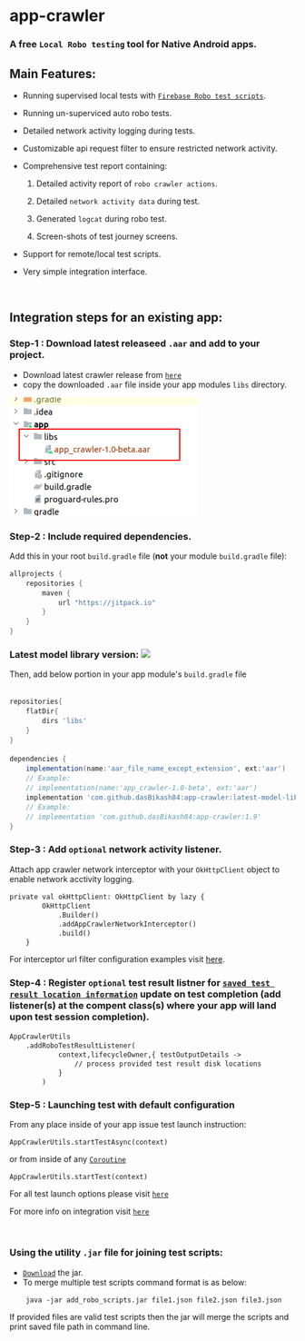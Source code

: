 # app-crawler

### A free `Local Robo testing` tool for Native Android apps.



## Main Features:

- Running supervised local tests with [`Firebase Robo test scripts`](https://firebase.google.com/docs/test-lab/android/robo-ux-test).
- Running un-superviced auto robo tests.
- Detailed network activity logging during tests.
- Customizable api request filter to ensure restricted network activity.
- Comprehensive test report containing:
    
    1) Detailed activity report of `robo crawler actions`.

    2) Detailed `network activity data` during test. 
    
    3) Generated `logcat` during robo test.

    4) Screen-shots of test journey screens.
- Support for remote/local test scripts.
- Very simple integration interface.

<br>

## Integration steps for an existing app:

### Step-1 : Download latest releaseed `.aar` and add to your project.
- Download latest crawler release from 
[`here`](https://github.com/dasBikash84/app-crawler/tree/master/latestRelease)
- copy the downloaded `.aar` file inside your app modules `libs` directory.

![image info](https://raw.githubusercontent.com/dasBikash84/app-crawler/master/images/aar-add_location.png)

### Step-2 : Include required dependencies.

Add this in your root `build.gradle` file (**not** your module `build.gradle` file):

```gradle
allprojects {
	repositories {
        maven { 
            url "https://jitpack.io" 
        }
    }
}
```

### Latest model library version:   ![](https://jitpack.io/v/dasBikash84/app-crawler-model.svg)

Then, add below portion in your app module's `build.gradle` file

```gradle

repositories{
    flatDir{
        dirs 'libs'
    }
}

dependencies {
    implementation(name:'aar_file_name_except_extension', ext:'aar')
    // Example: 
    // implementation(name:'app_crawler-1.0-beta', ext:'aar')
    implementation 'com.github.dasBikash84:app-crawler:latest-model-library-version'
    // Example: 
    // implementation 'com.github.dasBikash84:app-crawler:1.9'
}
```


### Step-3 : Add `optional` network activity listener.
Attach app crawler network interceptor with your `OkHttpClient` object to enable network acctivity logging.

```
private val okHttpClient: OkHttpClient by lazy {
        OkHttpClient
            .Builder()
            .addAppCrawlerNetworkInterceptor()
            .build()
    }
``` 

For interceptor url filter configuration examples visit [here](https://github.com/dasBikash84/app-crawler-model/blob/master/app_crawler_model/src/main/java/com/dasBikash/app_crawler_model/RequestMethodFilter.kt).

### Step-4 : Register `optional` test result listner for [`saved test result location information`](https://github.com/dasBikash84/app-crawler-model/blob/master/app_crawler_model/src/main/java/com/dasBikash/app_crawler_model/TestOutputDetails.kt) update on test completion (add listener(s) at the compent class(s) where your app will land upon test session completion).



```
AppCrawlerUtils
    .addRoboTestResultListener(
            context,lifecycleOwner,{ testOutputDetails ->
                // process provided test result disk locations
            }
        )
```

### Step-5 : Launching test with default configuration
From any place inside of your app issue test launch instruction:

```
AppCrawlerUtils.startTestAsync(context)
```
or from inside of any [`Coroutine`](https://kotlinlang.org/docs/coroutines-basics.html)

```
AppCrawlerUtils.startTest(context)
```

For all test launch options please visit [`here`](https://github.com/dasBikash84/app-crawler/blob/master/AppCrawlerUtils_doc.txt)

For more info on integration visit [`here`](https://drive.google.com/drive/folders/1kP6_CXNhVI-QNQ-0u_-NsT23nZlnw6Hz?usp=sharing) 

<br>

### Using the utility `.jar` file for joining test scripts:

- [`Download`](https://github.com/dasBikash84/app-crawler/blob/master/add_robo_scripts.jar) the jar.
- To merge multiple test scripts command format is as below:
```
    java -jar add_robo_scripts.jar file1.json file2.json file3.json
``` 
If provided files are valid test scripts then the jar will merge the scripts and print saved file path in command line.

